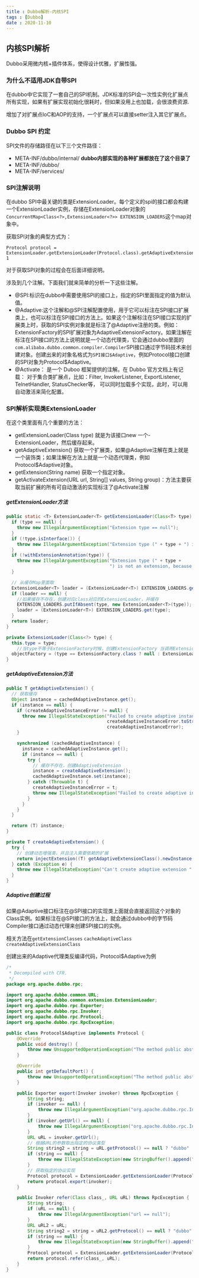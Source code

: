 ```yaml
---
title : Dubbo解析-内核SPI
tags : [Dubbo]
date : 2020-11-10
---
```


## 内核SPI解析

Dubbo采用微内核+插件体系，使得设计优雅，扩展性强。

### 为什么不适用JDK自带SPI

在dubbo中它实现了一套自己的SPI机制。JDK标准的SPI会一次性实例化扩展点所有实现，如果有扩展实现初始化很耗时，但如果没用上也加载，会很浪费资源.

增加了对扩展点IoC和AOP的支持，一个扩展点可以直接setter注入其它扩展点。

### Dubbo SPI 约定

SPI文件的存储路径在以下三个文件路径：

- META-INF/dubbo/internal/ **dubbo内部实现的各种扩展都放在了这个目录了**
- META-INF/dubbo/
- META-INF/services/

### SPI注解说明

在dubbo SPI中最关键的类是ExtensionLoader。每个定义的spi的接口都会构建一个ExtensionLoader实例，存储在ExtensionLoader对象的`ConcurrentMap<Class<?>,ExtensionLoader<?>> EXTENSION_LOADERS`这个map对象中。

获取SPI对象的典型方式为：

```
Protocol protocol = ExtensionLoader.getExtensionLoader(Protocol.class).getAdaptiveExtension();
1
```

对于获取SPI对象的过程会在后面详细说明。

涉及到几个注解。下面我们就来简单的分析一下这些注解。

- @SPI:标识在dubbo中需要使用SPI的接口上，指定的SPI里面指定的值为默认值。
- @Adaptive:这个注解和@SPI注解配置使用，用于它可以标注在SPI接口扩展类上，也可以标注在SPI接口的方法上。如果这个注解标注在SPI接口实现的扩展类上时，获取的SPI实例对象就是标注了@Adaptive注册的类。例如：ExtensionFactory的SPI扩展对象为AdaptiveExtensionFactory。如果注解在标注在SPI接口的方法上说明就是一个动态代理类，它会通过dubbo里面的`com.alibaba.dubbo.common.compiler.Compiler`SPI接口通过字节码技术来创建对象。创建出来的对象名格式为`SPI接口$Adaptive`，例如Protocol接口创建的SPI对象为Protocol$Adaptive。
- @Activate： 是一个 Duboo 框架提供的注解。在 Dubbo 官方文档上有记载：
  对于集合类扩展点，比如：Filter, InvokerListener, ExportListener, TelnetHandler, StatusChecker等， 可以同时加载多个实现，此时，可以用自动激活来简化配置。

### SPI解析实现类**ExtensionLoader**

在这个类里面有几个重要的方法：

- getExtensionLoader(Class type) 就是为该接口new 一个-ExtensionLoader，然后缓存起来。
- getAdaptiveExtension() 获取一个扩展类，如果@Adaptive注解在类上就是一个装饰类；如果注解在方法上就是一个动态代理类，例如Protocol$Adaptive对象。
- getExtension(String name) 获取一个指定对象。
- getActivateExtension(URL url, String[] values, String group)：方法主要获取当前扩展的所有可自动激活的实现标注了@Activate注解

##### getExtensionLoader方法

```java
public static <T> ExtensionLoader<T> getExtensionLoader(Class<T> type) {
  if (type == null) {
    throw new IllegalArgumentException("Extension type == null");
  }
  if (!type.isInterface()) {
    throw new IllegalArgumentException("Extension type (" + type + ") is not an interface!");
  }
  if (!withExtensionAnnotation(type)) {
    throw new IllegalArgumentException("Extension type (" + type +
                                       ") is not an extension, because it is NOT annotated with @" + SPI.class.getSimpleName() + "!");
  }

  // 从缓存Map里面取
  ExtensionLoader<T> loader = (ExtensionLoader<T>) EXTENSION_LOADERS.get(type);
  if (loader == null) {
    //如果缓存不存在，创建对应class对应的ExtensionLoader，并缓存
    EXTENSION_LOADERS.putIfAbsent(type, new ExtensionLoader<T>(type));
    loader = (ExtensionLoader<T>) EXTENSION_LOADERS.get(type);
  }
  return loader;
}

private ExtensionLoader(Class<?> type) {
  this.type = type;
	//当type不等于ExtensionFactory时候，创建ExtensionFactory 当调用ExtensionLoader#injectExtension方法的时候进行依赖注入
  objectFactory = (type == ExtensionFactory.class ? null : ExtensionLoader.getExtensionLoader(ExtensionFactory.class).getAdaptiveExtension());
}

```

##### getAdaptiveExtension方法

```java
public T getAdaptiveExtension() {
  // 获取缓存
  Object instance = cachedAdaptiveInstance.get();
  if (instance == null) {
    if (createAdaptiveInstanceError != null) {
      throw new IllegalStateException("Failed to create adaptive instance: " +
                                      createAdaptiveInstanceError.toString(),
                                      createAdaptiveInstanceError);
    }

    synchronized (cachedAdaptiveInstance) {
      instance = cachedAdaptiveInstance.get();
      if (instance == null) {
        try {
          // 缓存不存在，创建AdaptiveExtension
          instance = createAdaptiveExtension();
          cachedAdaptiveInstance.set(instance);
        } catch (Throwable t) {
          createAdaptiveInstanceError = t;
          throw new IllegalStateException("Failed to create adaptive instance: " + t.toString(), t);
        }
      }
    }
  }

  return (T) instance;
}

private T createAdaptiveExtension() {
  try {
    // 创建动态增强类，并且注入需要依赖的扩展 
    return injectExtension((T) getAdaptiveExtensionClass().newInstance());
  } catch (Exception e) {
    throw new IllegalStateException("Can't create adaptive extension " + type + ", cause: " + e.getMessage(), e);
  }
}
```

##### Adaptive创建过程

如果@Adaptive接口标注在@SPI接口的实现类上面就会直接返回这个对象的Class实例。如果标注在@SPI接口的方法上，就会通过dubbo中的字节码Compiler接口通过动态代理来创建SPI接口的实例。

相关方法在``getExtensionClasses`` ``cacheAdaptiveClass`` ``createAdaptiveExtensionClass``

创建出来的Adaptive代理类反编译代码，Protocol$Adaptive为例

```java
/*
 * Decompiled with CFR.
 */
package org.apache.dubbo.rpc;

import org.apache.dubbo.common.URL;
import org.apache.dubbo.common.extension.ExtensionLoader;
import org.apache.dubbo.rpc.Exporter;
import org.apache.dubbo.rpc.Invoker;
import org.apache.dubbo.rpc.Protocol;
import org.apache.dubbo.rpc.RpcException;

public class Protocol$Adaptive implements Protocol {
    @Override
    public void destroy() {
        throw new UnsupportedOperationException("The method public abstract void org.apache.dubbo.rpc.Protocol.destroy() of interface org.apache.dubbo.rpc.Protocol is not adaptive method!");
    }

    @Override
    public int getDefaultPort() {
        throw new UnsupportedOperationException("The method public abstract int org.apache.dubbo.rpc.Protocol.getDefaultPort() of interface org.apache.dubbo.rpc.Protocol is not adaptive method!");
    }

    public Exporter export(Invoker invoker) throws RpcException {
        String string;
        if (invoker == null) {
            throw new IllegalArgumentException("org.apache.dubbo.rpc.Invoker argument == null");
        }
        if (invoker.getUrl() == null) {
            throw new IllegalArgumentException("org.apache.dubbo.rpc.Invoker argument getUrl() == null");
        }
        URL uRL = invoker.getUrl();
      	// 根据URL的参数取出指定的协议类型
        String string2 = string = uRL.getProtocol() == null ? "dubbo" : uRL.getProtocol();
        if (string == null) {
            throw new IllegalStateException(new StringBuffer().append("Failed to get extension (org.apache.dubbo.rpc.Protocol) name from url (").append(uRL.toString()).append(") use keys([protocol])").toString());
        }
      	// 获取指定的协议实现
        Protocol protocol = ExtensionLoader.getExtensionLoader(Protocol.class).getExtension(string);
        return protocol.export(invoker);
    }

    public Invoker refer(Class class_, URL uRL) throws RpcException {
        String string;
        if (uRL == null) {
            throw new IllegalArgumentException("url == null");
        }
        URL uRL2 = uRL;
        String string2 = string = uRL2.getProtocol() == null ? "dubbo" : uRL2.getProtocol();
        if (string == null) {
            throw new IllegalStateException(new StringBuffer().append("Failed to get extension (org.apache.dubbo.rpc.Protocol) name from url (").append(uRL2.toString()).append(") use keys([protocol])").toString());
        }
        Protocol protocol = ExtensionLoader.getExtensionLoader(Protocol.class).getExtension(string);
        return protocol.refer(class_, uRL);
    }
}
```




